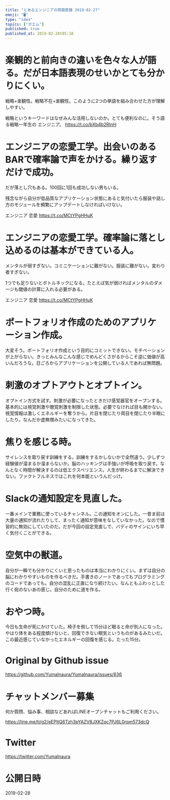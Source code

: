 ```yaml
---
title: "とあるエンジニアの問題意識 2019-02-27"
emoji: "🖥"
type: "idea"
topics: ["ポエム"]
published: true
published_at: 2019-02-28t05:18
---
```



# 楽観的と前向きの違いを色々な人が語る。だが日本語表現のせいかとても分かりにくい。

戦略+楽観性。戦略不在+楽観性。このように2つの単語を組み合わせた方が理解しやすい。

戦略というキーワードはなぜみんな活用しないのか。とても便利なのに。そう語る戦略一年生の エンジニア。 <https://t.co/bXb4b2RInH> 
# エンジニアの恋愛工学。出会いのあるBARで確率論で声をかける。繰り返すだけで成功。

だが落とし穴もある。100回に1回も成功しない男もいる。

残念ながら自分が低品質なアプリケーション状態にあると気付いたら服装や話し方のモジュールを頻繁にアップデートしなければいけない。

エンジニア 恋愛 <https://t.co/MCtYPgHHuK> 
# エンジニアの恋愛工学。確率論に落とし込めるのは基本ができている人。

メンタルが弱すぎない。コミニケーションに難がない。服装に難がない。変わり者すぎない。

1つでも足りないとボトルネックになる。たとえば気が弱ければメンタルのダメージも閾値の計算に入れる必要がある。

エンジニア 恋愛 <https://t.co/MCtYPgHHuK> 
# ポートフォリオ作成のためのアプリケーション作成。
大変そう。ポートフォリオ作成という目的にコミットできない。モチベーションが上がらない。きっとみんなこんな感じでめんどくさがるからこそ逆に価値が高いんだろうな。日ごろからアプリケーションを公開している人であれば無問題。

# 刺激のオプトアウトとオプトイン。
オプトイン方式を試す。刺激が必要になったときだけ感覚器官をオープンする。基本的には視覚刺激や聴覚刺激を制限した状態。必要でなければ目も開かない。視覚情報は激しくエネルギーを奪うから。片目を閉じたり両目を閉じたり半眼にしたり。なんだか虚無僧みたいになってきた。

# 焦りを感じる時。
サイレンスを取り戻す訓練をする。訓練をするかしないかで全然違う。少しずつ経験値が溜まるか溜まらないか。脳のハッキングは手強いが呼吸を取り戻す。なんとなく時間が解決するのは低エクスペリエンス。人生が終わるまでに解決できない。ファクトフルネスではこれを何本能というんだっけ。

# Slackの通知設定を見直した。
一番メインで業務に使っているチャンネル。この通知をオンにした。一昔ま前は大量の通知が流れたりして、まったく通知が意味をなしていなかった。なので慣習的に無効にしていたのだ。だが今回の設定見直しで、バディのサインにいち早く気付くことができる。

# 空気中の獣道。
自分が一瞬でも分かりにくいと思ったものは本当にわかりにくい。まずは自分の脳にわかりやすいものを作るべきだ。手書きのノートであってもプログラミングのコードであっても。自分の混乱に正直になり続けたい。なんともふわっとした行く宛のないあの感じ。自分のために道を作る。

# おやつ時。
今日も生命が死にかけていた。椅子を倒して15分ほど眠ると命が別人になった。やはり体をある程度傾けないと、回復できない眠気というものがあるみたいだ。この最近感じていなかったエネルギーの回復を感じる。たった15分。

# Original by Github issue

https://github.com/YumaInaura/YumaInaura/issues/636








<!-- Update From Qiita API -->

# チャットメンバー募集


何か質問、悩み事、相談などあればLINEオープンチャットもご利用ください。

https://line.me/ti/g2/eEPltQ6Tzh3pYAZV8JXKZqc7PJ6L0rpm573dcQ





# Twitter


https://twitter.com/YumaInaura


<!-- Update From Qiita API -->



# 公開日時

2019-02-28
